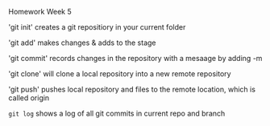 Homework Week 5

'git init' creates a git repositiory in your current folder

'git add' makes changes & adds to the stage 

'git commit' records changes in the repository with a mesaage by adding -m

'git clone' will clone a local repository into a new remote repository

'git push' pushes local repository and files to the remote location, which is called origin

`git log` shows a log of all git commits in current repo and branch